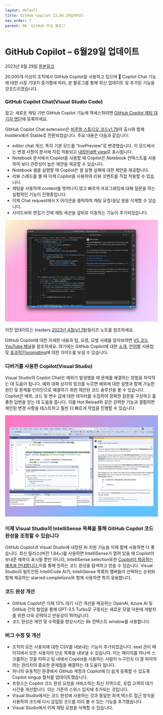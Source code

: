 ```yaml
---
layout: default
title: GitHub Copilot 23.06.29업데이트
nav_order: 7
parent: 08. GitHub 주요 블로그
---
```


# **GitHub Copilot – 6월29일 업데이트**

2023년 6월 29일 [원본링크](https://github.blog/changelog/2023-06-29-copilot-june-2023-update/0629-)

20,000개 이상의 조직에서 GitHub Copilot을 사용하고 있으며 🎉 Copilot Chat 기능에 대한 시장 기대가 증가함에 따라, 본 블로그를 통해 최신 업데이트 및 추가된 기능을 강조드리겠습니다.

### **GitHub Copilot Chat(Visual Studio Code)**

참고: 새로운 채팅 기반 GitHub Copilot 기능에 액세스하려면 [GitHub Copilot 채팅 대기자 명단](https://github.com/github-copilot/chat_waitlist_signup/join)에 등록하세요.

GitHub Copilot Chat extension은 [비주얼 스튜디오 코드](https://code.visualstudio.com/updates/v1_79#_github-copilot)[v1.79](https://code.visualstudio.com/updates/v1_79#_github-copilot)의 출시와 함께 Insiders에서 Stable로 전환되었습니다. 주요 내용은 다음과 같습니다:

* editor chat 개선, 특히 기본 모드를 "livePreview"로 변경했습니다. 이 모드에서는 변경 사항이 문서에 직접 적용되고 [내장된](https://code.visualstudio.com/assets/updates/1_79/copilot-editor-chat.png)[diff view](https://code.visualstudio.com/assets/updates/1_79/copilot-editor-chat.png)로 표시됩니다.
* Notebook 문서에서 Copilot을 사용할 때 Copilot은 Notebook 컨텍스트를 사용하여 보다 관련성이 높은 제안을 제공할 수 있습니다.
* Notebook 셀을 실행할 때 Copilot은 셀 실행 실패에 대한 제안을 제공합니다.
* 리뷰 스레드를 볼 때 이제 Copilot을 사용하여 리뷰 코멘트를 직접 적용할 수 있습니다.
* 채팅을 사용하여 context를 벗어나지 않고 빠르게 프로그래밍에 대해 질문을 하는 실험적인 기능이 진행중입니다.
* 이제 Chat request에서 X 아이콘을 클릭하여 채팅 요청/응답 쌍을 삭제할 수 있습니다.
* 사이드바와 편집기 간에 채팅 세션을 앞뒤로 이동하는 기능이 추가되었습니다.

<img src="../assets/images/ch08/0629-1.webp">

이전 업데이트는 Insiders [2023년 4월(v1.78)](https://github.com/microsoft/vscode-docs/blob/vnext/release-notes/v1_78.md#github-copilot)릴리즈 노트를 참조하세요..

GitHub Copilot에 대한 자세한 내용과 팁, 요령, 모범 사례를 알아보려면 [VS 코드 YouTube 채널](https://www.youtube.com/playlist?list=PLj6YeMhvp2S5_hvBl2SE-7YCHYlLQ0bPt)을 참조하세요. 여기에는 GitHub Copilot에 대한 [소개](https://www.youtube.com/watch?v=Fi3AJZZregI&list=PLj6YeMhvp2S5_hvBl2SE-7YCHYlLQ0bPt&index=1), [언어별](https://www.youtube.com/watch?v=VsUQlSyQn1E&list=PLj6YeMhvp2S5_hvBl2SE-7YCHYlLQ0bPt&index=6) 사용법 및 [효과적인](https://www.youtube.com/watch?v=ImWfIDTxn7E&list=PLj6YeMhvp2S5_hvBl2SE-7YCHYlLQ0bPt&index=9)[prompting](https://www.youtube.com/watch?v=ImWfIDTxn7E&list=PLj6YeMhvp2S5_hvBl2SE-7YCHYlLQ0bPt&index=9)에 대한 가이드를 보실 수 있습니다.

### **디버거를 사용한 Copilot(Visual Studio)**

Visual Studio의 Copilot Chat은 예외가 발생했을 때 문제를 해결하는 방법을 파악하는 데 도움이 됩니다. 예외 대화 상자의 링크를 누르면 예외에 대한 설명과 함께 가능한 원인 및 문제를 인라인으로 해결하기 위한 제안된 코드 솔루션을 볼 수 있습니다. Copilot은 예외, 코드 및 변수 값에 대한 데이터를 수집하여 정확한 질문을 구성하고 훌륭한 답변을 얻는 데 도움을 줍니다. 이를 Hot Reload와 같은 강력한 기능과 결합하면 제안된 변경 사항을 테스트하고 훨씬 더 빠르게 작업을 진행할 수 있습니다.

<img src="../assets/images/ch08/0629-2.webp">

### 이제 Visual Studio의 IntelliSense 목록을 통해 GitHub Copilot 코드 완성을 조정할 수 있습니다 

GitHub Copilot과 Visual Studio에 내장된 AI 지원 기능을 이제 함께 사용하면 더 좋습니다. 최신 릴리스(버전 1.84+)를 사용하면 IntelliSense가 열려 있을 때 Copilot이 보내준 예측이 표시될 뿐만 아니라, IntelliSense selection또한 [Copilot이 제공하는 예측을 안내합니다.](https://devblogs.microsoft.com/visualstudio/github-copilot-visual-studio-intellisense/)이를 통해 원하는 코드 완성을 탐색하고 얻을 수 있습니다. Visual Studio의 빌트인된 IntelliCode AI가, IntelliSense 목록의 멤버들이 선택하는 순위와 함께 제공하는 starred completions와 함께 사용하면 특히 유용합니다.

### **코드 완성 개선**

- GitHub Copilot은 이제 13% 대기 시간 개선을 제공하는 OpenAI, Azure AI 및 GitHub 간의 협업을 통해 GPT-3.5 Turbo로 구동되는 새로운 모델 덕분에 개발자를 위한 더욱 강력하고 반응성이 뛰어납니다.
- 코드 완성은 제안 및 수락률을 향상시키는 8k 컨텍스트 window를 사용합니다.

### **버그 수정 및 개선**

- 조직의 모든 사용자에 대한 CSV를 내보내는 기능이 추가되었습니다. seat 관리 페이지에서 모든 사용자의 단순 목록을 내보낼 수 있습니다. 이는 페이지를 하나씩 스크롤하는 것을 피하고 팀 내에서 Copilot을 사용하는 사람이 누구인지 더 잘 파악하려는 관리자의 중요한 문제점을 해결하는 데 도움이 됩니다.
- 하나의 유동적인 환경에서 GitHub 계정과 Copilot에 더 쉽게 등록할 수 있도록 Copilot singup 절차를 업데이트했습니다.
- 프랑스는 Copilot 코드 완성 요청을 서비스하는 최신 지역으로, 유럽 고객의 대기 시간을 개선합니다. 이는 기존의 스위스 입지에 추가되는 것입니다.
- Visual Studio에서는 코드 완성에 사용하는 것과 동일한 회색 텍스트 접근 방식을 사용하여 코드에 다시 삽입된 코드를 미리 볼 수 있는 기능을 추가했습니다.
- Visual Studio에서 이제 채팅 요청을 삭제할 수 있습니다.